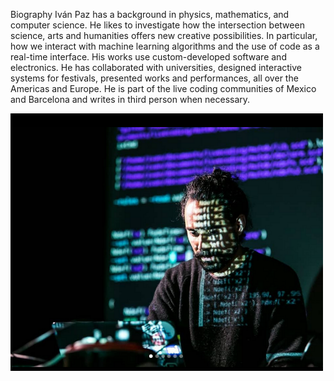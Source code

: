 Biography
Iván Paz has a background in physics, mathematics, and computer science. He likes to investigate how the intersection between science, arts and humanities offers new creative possibilities. In particular, how we interact with machine learning algorithms and the use of code as a real-time interface. His works use custom-developed software and electronics. He has collaborated with universities, designed interactive systems for festivals, presented works and performances, all over the Americas and Europe. He is part of the live coding communities of Mexico and Barcelona and writes in third person when necessary.

<img src="ivan.png" width="500">

